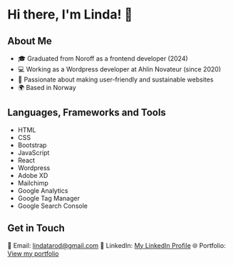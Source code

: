 # Hi there, I'm Linda! 👋

## About Me

- 🎓 Graduated from Noroff as a frontend developer (2024)
- 💻 Working as a Wordpress developer at Ahlin Novateur (since 2020)
- 🌿 Passionate about making user-friendly and sustainable websites
- 🌍 Based in Norway

## Languages, Frameworks and Tools

- HTML
- CSS
- Bootstrap
- JavaScript
- React
- Wordpress
- Adobe XD
- Mailchimp
- Google Analytics
- Google Tag Manager
- Google Search Console

## Get in Touch

📧 Email: [lindatarod@gmail.com](mailto:lindatarod@gmail.com)
💼 LinkedIn: [My LinkedIn Profile](https://www.linkedin.com/in/linda-t%C3%A6rud-r%C3%B8ed-756080192/)
🌐 Portfolio: [View my portfolio](https://portfolio-lindatarod.netlify.app/)


